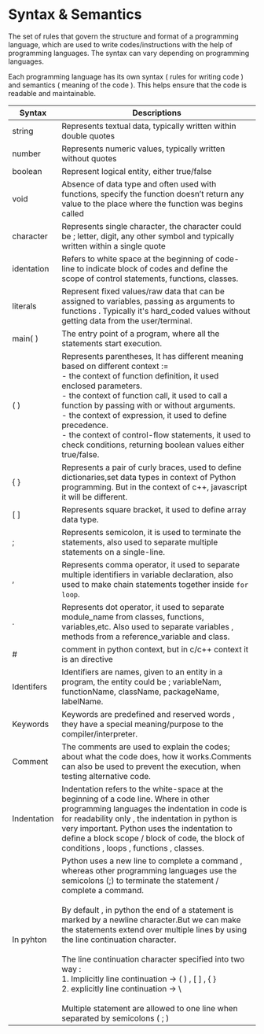 
# Syntax & Semantics

The set of rules that govern the structure and format of a programming language, which are used to write codes/instructions with the help of programming languages. The syntax can vary depending on programming languages. 

Each programming language has its own syntax ( rules for writing code ) and semantics ( meaning of the code ). This helps ensure that the code is readable and maintainable. 

| Syntax | Descriptions |
|--------|--------------|
| string  | Represents textual data, typically written within double quotes |
| number | Represents numeric values, typically written without quotes |
| boolean | Represent logical entity, either true/false |
| void | Absence of data type and often used with functions, specify the function doesn’t return any value to the place where the function was begins called |
| character | Represents single character, the character could be ; letter, digit, any other symbol and typically written within a single quote |
| identation | Refers to white space at the beginning of code-line to indicate block of codes and define the scope of control statements, functions, classes.|
| literals | Represent fixed values/raw data that can be assigned to variables, passing as arguments to functions . Typically it's hard_coded values without getting data from the user/terminal. |
| main( ) | The entry point of a program, where all the statements start execution.|
| ( ) | Represents parentheses, It has different meaning based on different context :=<br>- the context of function definition, it used enclosed parameters.<br>- the context of function call, it used to call a function by passing  with or without  arguments.<br>- the context of expression, it used to define precedence.<br>- the context of control-flow statements, it used to check conditions, returning boolean values either true/false.|
| { } | Represents a pair of curly braces, used to define dictionaries,set data types in context of Python programming. But in the context of c++, javascript it will be different.|
| [ ] | Represents square bracket, it used to define array data type.|
| ; | Represents semicolon, it is used to terminate the statements, also used to separate multiple statements on a single-line. |
| , | Represents comma operator, it used to separate multiple identifiers in variable declaration, also used to make chain statements together inside `for loop`.|
| . | Represents dot operator, it used to separate module_name from classes, functions, variables,etc. Also used to separate variables , methods from a reference_variable and class.|
| # | comment in python context, but in c/c++ context it is an directive |
| Identifers | Identifiers are names, given to an entity in a program, the entity could be ; variableNam, functionName, className, packageName, labelName.|
| Keywords | Keywords are predefined and reserved words , they have a special meaning/purpose to the compiler/interpreter.|
| Comment | The comments are used to explain the codes; about what the code does, how it works.Comments can also be used to prevent the execution, when testing alternative code.|
| Indentation | Indentation refers to the white-space at the beginning of a code line. Where in other programming languages the indentation in  code is for readability only , the indentation in python is very important. Python uses the indentation to define a block scope / block of code, the block of conditions , loops , functions , classes.|
| In pyhton | Python uses a new line to complete a command , whereas other programming languages use the semicolons (;) to terminate the statement / complete a command.<br><br>By default , in python the end of a statement is marked by a newline character.But we can make the statements extend over multiple lines by using the line continuation character.<br><br>The line continuation character specified into two way : <br>1. Implicitly line continuation → ( ) , [  ] ,  {  }<br>2. explicitly line continuation → \ <br><br>Multiple statement are allowed to one line when separated by semicolons ( ; )




